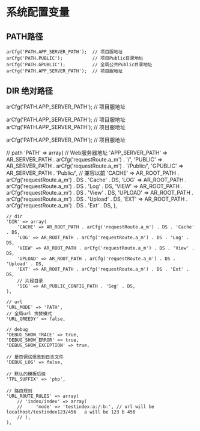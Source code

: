# 系统配置变量


## PATH路径

```
arCfg('PATH.APP_SERVER_PATH');  // 项目服地址
arCfg('PATH.PUBLIC');           // 项目Public目录地址
arCfg('PATH.GPUBLIC');          // 全局公共Public目录地址
arCfg('PATH.APP_SERVER_PATH');  // 项目服地址
```
## DIR 绝对路径


arCfg('PATH.APP_SERVER_PATH');  // 项目服地址

arCfg('PATH.APP_SERVER_PATH');  // 项目服地址
arCfg('PATH.APP_SERVER_PATH');  // 项目服地址



arCfg('PATH.APP_SERVER_PATH');  // 项目服地址




 // path
    'PATH' => array(
        // Web服务器地址
        'APP_SERVER_PATH' => AR_SERVER_PATH . arCfg('requestRoute.a_m') . '/',
        'PUBLIC' => AR_SERVER_PATH . arCfg('requestRoute.a_m') . '/Public/',
        'GPUBLIC' => AR_SERVER_PATH . 'Public/',
        // 兼容以前
        'CACHE' => AR_ROOT_PATH . arCfg('requestRoute.a_m') . DS . 'Cache' . DS,
        'LOG' => AR_ROOT_PATH . arCfg('requestRoute.a_m') . DS . 'Log' . DS,
        'VIEW' => AR_ROOT_PATH . arCfg('requestRoute.a_m') . DS . 'View' . DS,
        'UPLOAD' => AR_ROOT_PATH . arCfg('requestRoute.a_m') . DS . 'Upload' . DS,
        'EXT' => AR_ROOT_PATH . arCfg('requestRoute.a_m') . DS . 'Ext' . DS,
    ),

    // dir
    'DIR' => array(
        'CACHE' => AR_ROOT_PATH . arCfg('requestRoute.a_m') . DS . 'Cache' . DS,
        'LOG' => AR_ROOT_PATH . arCfg('requestRoute.a_m') . DS . 'Log' . DS,
        'VIEW' => AR_ROOT_PATH . arCfg('requestRoute.a_m') . DS . 'View' . DS,
        'UPLOAD' => AR_ROOT_PATH . arCfg('requestRoute.a_m') . DS . 'Upload' . DS,
        'EXT' => AR_ROOT_PATH . arCfg('requestRoute.a_m') . DS . 'Ext' . DS,
        // 片段目录
        'SEG' => AR_PUBLIC_CONFIG_PATH . 'Seg' . DS,
    ),

    // url
    'URL_MODE' => 'PATH',
    // 全局url 贪婪模式
    'URL_GREEDY' => false,

    // debug
    'DEBUG_SHOW_TRACE' => true,
    'DEBUG_SHOW_ERROR' => true,
    'DEBUG_SHOW_EXCEPTION' => true,

    // 是否调试信息到日志文件
    'DEBUG_LOG' => false,

    // 默认的模板后缀
    'TPL_SUFFIX' => 'php',

    // 路由规则
    'URL_ROUTE_RULES' => array(
        // 'index/index' => array(
        //     'mode' => 'testindex:a:/:b:', // url will be localhost/testindex123/456   a will be 123 b 456
        // ),
    ),